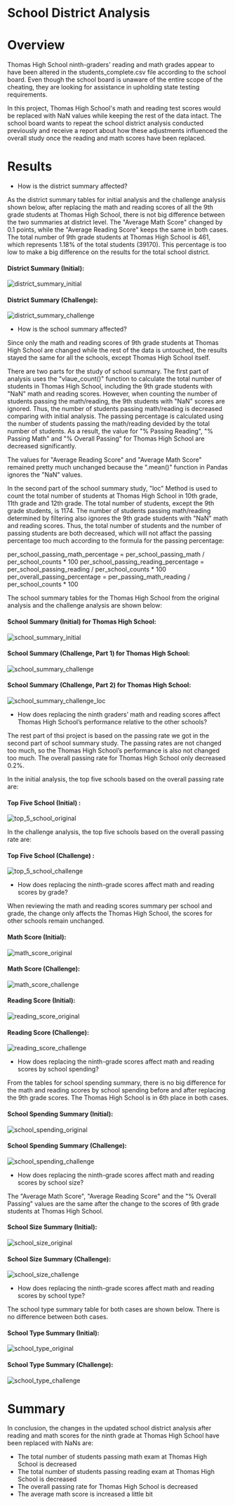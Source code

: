 # School District Analysis




# Overview



Thomas High School ninth-graders' reading and math grades appear to have been altered in the students_complete.csv file according to the school board. Even though the school board is unaware of the entire scope of the cheating, they are looking for assistance in upholding state testing requirements. 

In this project, Thomas High School's math and reading test scores would be replaced with NaN values while keeping the rest of the data intact. The school board wants to repeat the school district analysis conducted previously and receive a report about how these adjustments influenced the overall study once the reading and math scores have been replaced.





# Results



- How is the district summary affected?


As the district summary tables for initial analysis and the challenge analysis shown below, after replacing the math and reading scores of all the 9th grade students at Thomas High School, there is not big difference between the two summaries at district level. The "Average Math Score" changed by 0.1 points, while the "Average Reading Score" keeps the same in both cases. The total number of 9th grade students at Thomas High School is 461, which represents 1.18% of the total students (39170). This percentage is too low to make a big difference on the results for the total school district.


  #### District Summary (Initial):

![district_summary_initial](Resources/district_summary_initial.png)



  #### District Summary (Challenge):

![district_summary_challenge](Resources/district_summary_challenge.png)





- How is the school summary affected?


Since only the math and reading scores of 9th grade students at Thomas High School are changed while the rest of the data is untouched, the results stayed the same for all the schools, except Thomas High School itself. 


There are two parts for the study of school summary. The first part of analysis uses the "vlaue_count()" function to calculate the total number of students in Thomas High School, including the 9th grade students with "NaN" math and reading scores. However, when counting the number of students passing the math/reading, the 9th students with "NaN" scores are ignored. Thus, the number of students passing math/reading is decreased comparing with initial analysis. The passing percentage is calculated using the number of students passing the math/reading devided by the total number of students. As a result, the value for "% Passing Reading", "% Passing Math" and "% Overall Passing" for Thomas High School are decreased significantly. 

The values for "Average Reading Score" and "Average Math Score" remained pretty much unchanged because the ".mean()" function in Pandas ignores the "NaN" values. 


In the second part of the school summary study, "loc" Method is used to count the total number of students at Thomas High School in 10th grade, 11th grade and 12th grade. The total number of students, except the 9th grade students, is 1174. The number of students passing math/reading determined by filtering also ignores the 9th grade students with "NaN" math and reading scores. Thus, the total number of students and the number of passing students are both decreased, which will not affact the passing percentage too much according to the formula for the passing percentage: 

  per_school_passing_math_percentage = per_school_passing_math / per_school_counts * 100
  per_school_passing_reading_percentage = per_school_passing_reading / per_school_counts * 100
  per_overall_passing_percentage = per_passing_math_reading / per_school_counts * 100


The school summary tables for the Thomas High School from the original analysis and the challenge analysis are shown below:


  #### School Summary (Initial) for Thomas High School:

![school_summary_initial](Resources/school_summary_initial.png)


  #### School Summary (Challenge, Part 1) for Thomas High School:

![school_summary_challenge](Resources/school_summary_challenge.png)


  #### School Summary (Challenge, Part 2) for Thomas High School:

![school_summary_challenge_loc](Resources/school_summary_challenge_loc.png)





- How does replacing the ninth graders’ math and reading scores affect Thomas High School’s performance relative to the other schools?


The rest part of thsi project is based on the passing rate we got in the second part of school summary study. The passing rates are not changed too much, so the Thomas High School’s performance is also not changed too much. The overall passing rate for Thomas High School only decreased 0.2%. 


In the initial analysis, the top five schools based on the overall passing rate are:
 
 
  #### Top Five School (Initial) :

![top_5_school_original](Resources/top_5_school_original.png)



In the challenge analysis, the top five schools based on the overall passing rate are:


  #### Top Five School (Challenge) :

![top_5_school_challenge](Resources/top_5_school_challenge.png)





- How does replacing the ninth-grade scores affect math and reading scores by grade?


When reviewing the math and reading scores summary per school and grade, the change only affects the Thomas High School, the scores for other schools remain unchanged.


  #### Math Score (Initial):

![math_score_original](Resources/math_score_original.png)


  #### Math Score (Challenge):

![math_score_challenge](Resources/math_score_challenge.png)



  #### Reading Score (Initial):
![reading_score_original](Resources/reading_score_original.png)


  #### Reading Score (Challenge):

![reading_score_challenge](Resources/reading_score_challenge.png)





- How does replacing the ninth-grade scores affect math and reading scores by school spending?


From the tables for school spending summary, there is no big difference for the math and reading scores by school spending before and after replacing the 9th grade scores. The Thomas High School is in 6th place in both cases.


  #### School Spending Summary (Initial):
  
![school_spending_original](Resources/school_spending_original.png)


  #### School Spending Summary (Challenge):
  
![school_spending_challenge](Resources/school_spending_challenge.png)





- How does replacing the ninth-grade scores affect math and reading scores by school size?


The "Average Math Score", "Average Reading Score" and the "% Overall Passing" values are the same after the change to the scores of 9th grade students at Thomas High School.


  #### School Size Summary (Initial):
  
![school_size_original](Resources/school_size_original.png)


  #### School Size Summary (Challenge):
  
![school_size_challenge](Resources/school_size_challenge.png)





- How does replacing the ninth-grade scores affect math and reading scores by school type?


The school type summary table for both cases are shown below. There is no difference between both cases.


  #### School Type Summary (Initial):
  
![school_type_original](Resources/school_type_original.png)


  #### School Type Summary (Challenge):
  
![school_type_challenge](Resources/school_type_challenge.png)





# Summary



In conclusion, the changes in the updated school district analysis after reading and math scores for the ninth grade at Thomas High School have been replaced with NaNs are:

- The total number of students passing math exam at Thomas High School is decreased
- The total number of students passing reading exam at Thomas High School is decreased
- The overall passing rate for Thomas High School is decreased
- The average math score is increased a little bit 
